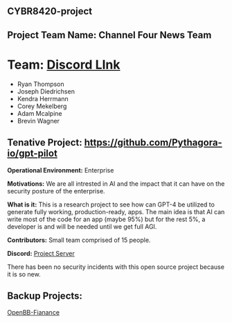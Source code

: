 ## CYBR8420-project

## Project Team Name: Channel Four News Team


#
# Team: [Discord LInk](https://discord.gg/eVmCJA64)
- Ryan Thompson
- Joseph Diedrichsen
- Kendra Herrmann
- Corey Mekelberg
- Adam Mcalpine
- Brevin Wagner

## **Tenative Project: https://github.com/Pythagora-io/gpt-pilot**

**Operational Environment:** Enterprise

**Motivations:** We are all intrested in AI and the impact that it can have on the security posture of the enterprise. 

**What is it:** This is a research project to see how can GPT-4 be utilized to generate fully working, production-ready, apps. The main idea is that AI can write most of the code for an app (maybe 95%) but for the rest 5%, a developer is and will be needed until we get full AGI.

**Contributors:** Small team comprised of 15 people. 

**Discord:** [Project Server](https://discord.com/invite/FWnRZdCb)

There has been no security incidents with this open source project because it is so new.


## Backup Projects:

[OpenBB-Fianance](https://github.com/OpenBB-finance)


